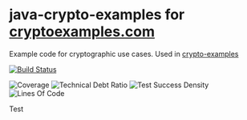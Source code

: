 # java-crypto-examples for [cryptoexamples.com](http://cryptoexamples.com)

Example code for cryptographic use cases. Used in [crypto-examples](https://github.com/kmindi/crypto-examples)

[![Build Status](https://travis-ci.org/ProzessAnalyse/java-crypto-examples.svg?branch=master)](https://travis-ci.org/ProzessAnalyse/java-crypto-examples)


![Coverage](https://sonarqube.com/api/badges/measure?key=java-crypto-examples-test&metric=coverage)
![Technical Debt Ratio](https://sonarqube.com/api/badges/measure?key=java-crypto-examples-test&metric=sqale_debt_ratio)
![Test Success Density](https://sonarqube.com/api/badges/measure?key=java-crypto-examples-test&metric=test_success_density)
![Lines Of Code](https://sonarqube.com/api/badges/measure?key=java-crypto-examples-test&metric=ncloc)

Test
